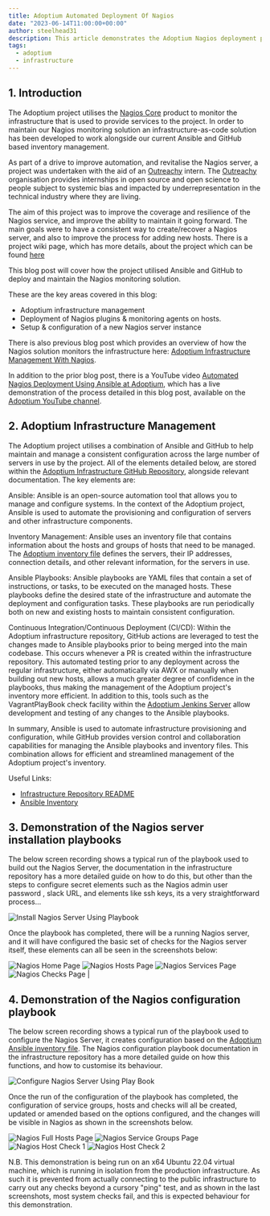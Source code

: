 ```yaml
---
title: Adoptium Automated Deployment Of Nagios
date: "2023-06-14T11:00:00+00:00"
author: steelhead31
description: This article demonstrates the Adoptium Nagios deployment playbooks.
tags:
  - adoptium
  - infrastructure
---
```


## 1. Introduction

The Adoptium project utilises the [Nagios Core](https://www.nagios.org/projects/nagios-core/) product to monitor the infrastructure that is used to provide services to the project. In order to maintain our Nagios monitoring solution an infrastructure-as-code solution has been developed to work alongside our current Ansible and GitHub based inventory management.

As part of a drive to improve automation, and revitalise the Nagios server, a project was undertaken with the aid of an [Outreachy](https://www.outreachy.org/) intern. The [Outreachy](https://www.outreachy.org/) organisation provides internships in open source and open science to people subject to systemic bias and impacted by underrepresentation in the technical industry where they are living.

The aim of this project was to improve the coverage and resilience of the Nagios service, and improve the ability to maintain it going forward. The main goals were to have a consistent way to create/recover a Nagios server, and also to improve the process for adding new hosts. There is a project wiki page, which has more details, about the project which can be found [here](https://github.com/adoptium/infrastructure/wiki/Outreachy:-Open-Infrastructure-Monitoring-Configuration:-Project-MonCon)

This blog post will cover how the project utilised Ansible and GitHub to deploy and maintain the Nagios monitoring solution.

These are the key areas covered in this blog:

- Adoptium infrastructure management
- Deployment of Nagios plugins & monitoring agents on hosts.
- Setup & configuration of a new Nagios server instance

There is also previous blog post which provides an overview of how the Nagios solution monitors the infrastructure here: [Adoptium Infrastructure Management With Nagios](https://adoptium.net/blog/2023/03/adoptium-infrastructure-management-with-nagios/).

In addition to the prior blog post, there is a YouTube video [Automated Nagios Deployment Using Ansible at Adoptium](https://www.youtube.com/watch?v=XDHsK1UT58w), which has a live demonstration of the process detailed in this blog post, available on the [Adoptium YouTube channel](https://www.youtube.com/@EclipseAdoptium).

## 2. Adoptium Infrastructure Management

The Adoptium project utilises a combination of Ansible and GitHub to help maintain and manage a consistent configuration across the large number of servers in use by the project. All of the elements detailed below, are stored within the [Adoptium Infrastructure GitHub Repository](https://GitHub.com/adoptium/infrastructure/), alongside relevant documentation. The key elements are:

Ansible: Ansible is an open-source automation tool that allows you to manage and configure systems. In the context of the Adoptium project, Ansible is used to automate the provisioning and configuration of servers and other infrastructure components.

Inventory Management: Ansible uses an inventory file that contains information about the hosts and groups of hosts that need to be managed. The [Adoptium inventory file](https://raw.GitHubusercontent.com/adoptium/infrastructure/master/ansible/inventory.yml) defines the servers, their IP addresses, connection details, and other relevant information, for the servers in use.

Ansible Playbooks: Ansible playbooks are YAML files that contain a set of instructions, or tasks, to be executed on the managed hosts. These playbooks define the desired state of the infrastructure and automate the deployment and configuration tasks. These playbooks are run periodically both on new and existing hosts to maintain consistent configuration.

Continuous Integration/Continuous Deployment (CI/CD): Within the Adoptium infrastructure repository, GitHub actions are leveraged to test the changes made to Ansible playbooks prior to being merged into the main codebase. This occurs whenever a PR is created within the infrastructure repository. This automated testing prior to any deployment across the regular infrastructure, either automatically via AWX or manually when building out new hosts, allows a much greater degree of confidence in the playbooks, thus making the management of the Adoptium project's inventory more efficient. In addition to this, tools such as the VagrantPlayBook check facility within the [Adoptium Jenkins Server](https://ci.adoptium.net/) allow development and testing of any changes to the Ansible playbooks.

In summary, Ansible is used to automate infrastructure provisioning and configuration, while GitHub provides version control and collaboration capabilities for managing the Ansible playbooks and inventory files. This combination allows for efficient and streamlined management of the Adoptium project's inventory.

Useful Links:

- [Infrastructure Repository README](https://GitHub.com/adoptium/infrastructure/blob/master/README.md)
- [Ansible Inventory](https://raw.GitHubusercontent.com/adoptium/infrastructure/master/ansible/inventory.yml)

## 3. Demonstration of the Nagios server installation playbooks

The below screen recording shows a typical run of the playbook used to build out the Nagios Server, the documentation in the infrastructure repository has a more detailed guide on how to do this, but other than the steps to configure secret elements such as the Nagios admin user password , slack URL, and elements like ssh keys, its a very straightforward process...

![Install Nagios Server Using Playbook](buildserver.gif)

Once the playbook has completed, there will be a running Nagios server, and it will have configured the basic set of checks for the Nagios server itself, these elements can all be seen in the screenshots below:

![Nagios Home Page](Nagios_Home.gif)
![Nagios Hosts Page](Nagios_Hosts.gif)
![Nagios Services Page](Nagios_Services.gif)
![Nagios Checks Page](Nagios_Checks.gif) |

## 4. Demonstration of the Nagios configuration playbook

The below screen recording shows a typical run of the playbook used to configure the Nagios Server, it creates configuration based on the [Adoptium Ansible inventory file](https://raw.GitHubusercontent.com/adoptium/infrastructure/master/ansible/inventory.yml). The Nagios configuration playbook documentation in the infrastructure repository has a more detailed guide on how this functions, and how to customise its behaviour.

![Configure Nagios Server Using Play Book](configserver.gif)

Once the run of the configuration of the playbook has completed, the configuration of service groups, hosts and checks will all be created, updated or amended based on the options configured, and the changes will be visible in Nagios as shown in the screenshots below.

![Nagios Full Hosts Page](AllHosts.gif)
![Nagios Service Groups Page](ServiceGroups.gif)
![Nagios Host Check 1](host1.gif)
![Nagios Host Check 2](host2.gif)

N.B. This demonstration is being run on an x64 Ubuntu 22.04 virtual machine, which is running in isolation from the production infrastructure. As such it is prevented from actually connecting to the public infrastructure to carry out any checks beyond a cursory "ping" test, and as shown in the last screenshots, most system checks fail, and this is expected behaviour for this demonstration.
